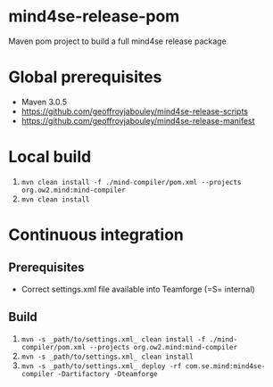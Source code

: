 mind4se-release-pom
===================

Maven pom project to build a full mind4se release package

# Global prerequisites

* Maven 3.0.5
* https://github.com/geoffroyjabouley/mind4se-release-scripts
* https://github.com/geoffroyjabouley/mind4se-release-manifest

# Local build

1. `mvn clean install -f ./mind-compiler/pom.xml --projects org.ow2.mind:mind-compiler`
2. `mvn clean install`

# Continuous integration

## Prerequisites

* Correct settings.xml file available into Teamforge (=S= internal)

## Build

1. `mvn -s _path/to/settings.xml_ clean install -f ./mind-compiler/pom.xml --projects org.ow2.mind:mind-compiler`
2. `mvn -s _path/to/settings.xml_ clean install`
3. `mvn -s _path/to/settings.xml_ deploy -rf com.se.mind:mind4se-compiler -Dartifactory -Dteamforge`